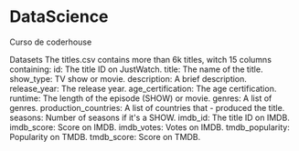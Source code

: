 # DataScience
Curso de coderhouse

Datasets
The titles.csv contains more than 6k titles, witch 15 columns containing:
   id: The title ID on JustWatch.
   title: The name of the title.
   show_type: TV show or movie.
   description: A brief description.
   release_year: The release year.
   age_certification: The age certification.
   runtime: The length of the episode (SHOW) or movie.
   genres: A list of genres.
   production_countries: A list of countries that - produced the title.
   seasons: Number of seasons if it's a SHOW.
   imdb_id: The title ID on IMDB.
   imdb_score: Score on IMDB.
   imdb_votes: Votes on IMDB.
   tmdb_popularity: Popularity on TMDB.
   tmdb_score: Score on TMDB.
   

